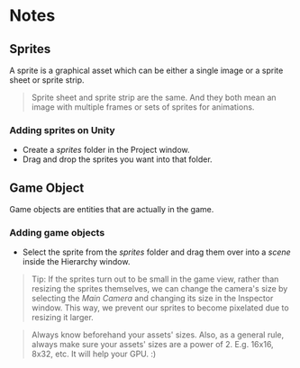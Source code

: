 # Notes
## Sprites
A sprite is a graphical asset which can be either a single image or a sprite
sheet or sprite strip.

> Sprite sheet and sprite strip are the same. And they both mean an image
> with multiple frames or sets of sprites for animations.

### Adding sprites on Unity
- Create a _sprites_ folder in the Project window.
- Drag and drop the sprites you want into that folder.

## Game Object
Game objects are entities that are actually in the game.

### Adding game objects
- Select the sprite from the _sprites_ folder and drag them over into a _scene_
inside the Hierarchy window.

> Tip: If the sprites turn out to be small in the game view, rather than
> resizing the sprites themselves, we can change the camera's size by selecting
> the _Main Camera_ and changing its size in the Inspector window.
> This way, we prevent our sprites to become pixelated due to resizing it larger.

> Always know beforehand your assets' sizes. Also, as a general rule, always
> make sure your assets' sizes are a power of 2. E.g. 16x16, 8x32, etc.
> It will help your GPU. :)
